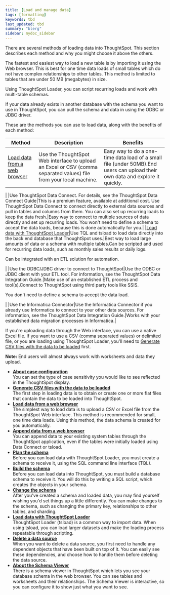 ```yaml
---
title: [Load and manage data]
tags: [formatting]
keywords: tbd
last_updated: tbd
summary: "blerg"
sidebar: mydoc_sidebar
---
```

There are several methods of loading data into ThoughtSpot. This section describes each method and why you might choose it above the others.

The fastest and easiest way to load a new table is by importing it using the Web browser. This is best for one time data loads of small tables which do not have complex relationships to other tables. This method is limited to tables that are under 50 MB (megabytes) in size.

Using ThoughtSpot Loader, you can script recurring loads and work with multi-table schemas.

If your data already exists in another database with the schema you want to use in ThoughtSpot, you can pull the schema and data in using the ODBC or JDBC driver.

These are the methods you can use to load data, along with the benefits of each method:

|Method|Description|Benefits|
|------|-----------|--------|
|[Load data from a web browser](load_from_web_browserdita.html#)|Use the ThoughtSpot Web interface to upload an Excel or CSV (comma separated values) file from your local machine.|Easy way to do a one-time data load of a small file (under 50MB).End users can upload their own data and explore it quickly.

|
|Use ThoughtSpot Data Connect. For details, see the ThoughtSpot Data Connect Guide|This is a premium feature, available at additional cost. Use ThoughtSpot Data Connect to connect directly to external data sources and pull in tables and columns from them. You can also set up recurring loads to keep the data fresh.|Easy way to connect to multiple sources of data directly and set up recurring loads. You won't need to define a schema to accept the data loads, because this is done automatically for you.|
|[Load data with ThoughtSpot Loader](load_with_data_importer.html#)|Use TQL and tsload to load data directly into the back end database that ThoughtSpot uses.|Best way to load large amounts of data or a schema with multiple tables.Can be scripted and used for recurring data loads, such as monthly sales results or daily logs.

Can be integrated with an ETL solution for automation.

|
|Use the ODBC/JDBC driver to connect to ThoughtSpot|Use the ODBC or JDBC client with your ETL tool. For information, see the ThoughtSpot Data Integration Guide.|Make use of an established ETL process and tool(s).Connect to ThoughtSpot using third party tools like SSIS.

You don't need to define a schema to accept the data load.

|
|Use the Informatica Connector|Use the Informatica Connector if you already use Informatica to connect to your other data sources. For information, see the ThoughtSpot Data Integration Guide.|Works with your established data migration processes in Informatica.|

If you're uploading data through the Web interface, you can use a native Excel file. If you want to use a CSV (comma separated values) or delimited file, or you are loading using ThoughtSpot Loader, you'll need to [Generate CSV files with the data to be loaded](generate_flat_file.html#) first.

**Note:** End users will almost always work with worksheets and data they upload.

-   **[About case configuration](../../admin/loading/about_case_configuration.html)**  
You can set the type of case sensitivity you would like to see reflected in the ThoughtSpot display.
-   **[Generate CSV files with the data to be loaded](../../admin/loading/generate_flat_file.html)**  
The first step in loading data is to obtain or create one or more flat files that contain the data to be loaded into ThoughtSpot.
-   **[Load data from a web browser](../../admin/loading/load_from_web_browserdita.html)**  
The simplest way to load data is to upload a CSV or Excel file from the ThoughtSpot Web interface. This method is recommended for small, one time data loads. Using this method, the data schema is created for you automatically.
-   **[Append data from a web browser](../../admin/loading/append_data_from_a_web_browser.html)**  
 You can append data to your existing system tables through the ThoughtSpot application, even if the tables were initially loaded using Data Connect or tsload.
-   **[Plan the schema](../../admin/loading/plan_schema.html)**  
Before you can load data with ThoughtSpot Loader, you must create a schema to receive it, using the SQL command line interface (TQL).
-   **[Build the schema](../../admin/loading/create_schema.html)**  
Before you can load data into ThoughtSpot, you must build a database schema to receive it. You will do this by writing a SQL script, which creates the objects in your schema.
-   **[Change the schema](../../admin/loading/change_schema.html)**  
After you've created a schema and loaded data, you may find yourself wishing you'd set things up a little differently. You can make changes to the schema, such as changing the primary key, relationships to other tables, and sharding.
-   **[Load data with ThoughtSpot Loader](../../admin/loading/load_with_data_importer.html)**  
ThoughtSpot Loader (tsload) is a common way to import data. When using tsload, you can load larger datasets and make the loading process repeatable through scripting.
-   **[Delete a data source](../../admin/loading/about_dependencies.html)**  
When you want to delete a data source, you first need to handle any dependent objects that have been built on top of it. You can easily see these dependencies, and choose how to handle them before deleting the data source.
-   **[About the Schema Viewer](../../admin/loading/schema_viewer.html)**  
There is a schema viewer in ThoughtSpot which lets you see your database schema in the web browser. You can see tables and worksheets and their relationships. The Schema Viewer is interactive, so you can configure it to show just what you want to see.
